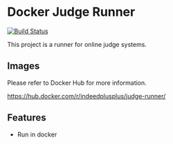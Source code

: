 Docker Judge Runner
===================

[![Build Status](https://travis-ci.org/IndeedPlusPlus/docker-judge-runner.svg?branch=master)](https://travis-ci.org/IndeedPlusPlus/docker-judge-runner)

This project is a runner for online judge systems.


Images
-------
Please refer to Docker Hub for more information.

https://hub.docker.com/r/indeedplusplus/judge-runner/

Features
--------
* Run in docker

